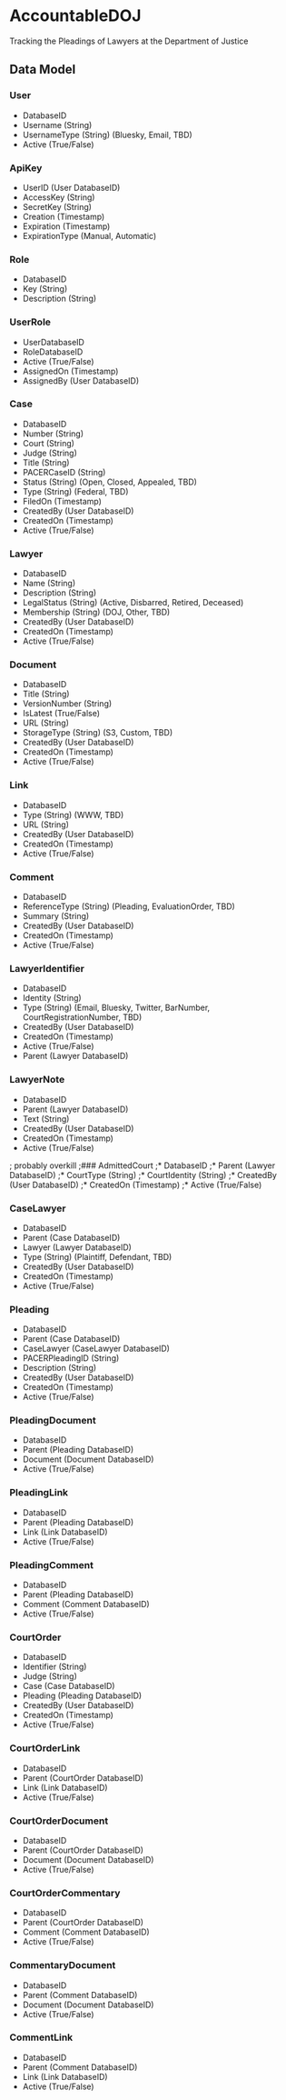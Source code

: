 # AccountableDOJ
Tracking the Pleadings of Lawyers at the Department of Justice

## Data Model

### User
* DatabaseID
* Username (String)
* UsernameType (String) (Bluesky, Email, TBD)
* Active (True/False)

### ApiKey
* UserID (User DatabaseID)
* AccessKey (String)
* SecretKey (String)
* Creation (Timestamp)
* Expiration (Timestamp)
* ExpirationType (Manual, Automatic)

### Role
* DatabaseID
* Key (String)
* Description (String)

### UserRole
* UserDatabaseID
* RoleDatabaseID
* Active (True/False)
* AssignedOn (Timestamp)
* AssignedBy (User DatabaseID)

### Case
* DatabaseID
* Number (String)
* Court (String)
* Judge (String)
* Title (String)
* PACERCaseID (String)
* Status (String) (Open, Closed, Appealed, TBD)
* Type (String) (Federal, TBD)
* FiledOn (Timestamp)
* CreatedBy (User DatabaseID)
* CreatedOn (Timestamp)
* Active (True/False)



### Lawyer
* DatabaseID
* Name (String)
* Description (String)
* LegalStatus (String) (Active, Disbarred, Retired, Deceased)
* Membership (String) (DOJ, Other, TBD)
* CreatedBy (User DatabaseID)
* CreatedOn (Timestamp)
* Active (True/False)

### Document
* DatabaseID
* Title (String)
* VersionNumber (String)
* IsLatest (True/False)
* URL (String)
* StorageType (String) (S3, Custom, TBD)
* CreatedBy (User DatabaseID)
* CreatedOn (Timestamp)
* Active (True/False)

### Link
* DatabaseID
* Type (String) (WWW, TBD)
* URL (String)
* CreatedBy (User DatabaseID)
* CreatedOn (Timestamp)
* Active (True/False)

### Comment
* DatabaseID
* ReferenceType (String) (Pleading, EvaluationOrder, TBD)
* Summary (String)
* CreatedBy (User DatabaseID)
* CreatedOn (Timestamp)
* Active (True/False)





### LawyerIdentifier
* DatabaseID
* Identity (String)
* Type (String) (Email, Bluesky, Twitter, BarNumber, CourtRegistrationNumber, TBD)
* CreatedBy (User DatabaseID)
* CreatedOn (Timestamp)
* Active (True/False)
* Parent (Lawyer DatabaseID)

### LawyerNote
* DatabaseID
* Parent (Lawyer DatabaseID)
* Text (String)
* CreatedBy (User DatabaseID)
* CreatedOn (Timestamp)
* Active (True/False)

; probably overkill
;### AdmittedCourt
;* DatabaseID
;* Parent (Lawyer DatabaseID)
;* CourtType (String)
;* CourtIdentity (String)
;* CreatedBy (User DatabaseID)
;* CreatedOn (Timestamp)
;* Active (True/False)

### CaseLawyer
* DatabaseID
* Parent (Case DatabaseID)
* Lawyer (Lawyer DatabaseID)
* Type (String) (Plaintiff, Defendant, TBD)
* CreatedBy (User DatabaseID)
* CreatedOn (Timestamp)
* Active (True/False)


### Pleading
* DatabaseID
* Parent (Case DatabaseID)
* CaseLawyer (CaseLawyer DatabaseID)
* PACERPleadingID (String)
* Description (String)
* CreatedBy (User DatabaseID)
* CreatedOn (Timestamp)
* Active (True/False)

### PleadingDocument
* DatabaseID
* Parent (Pleading DatabaseID)
* Document (Document DatabaseID)
* Active (True/False)

### PleadingLink
* DatabaseID
* Parent (Pleading DatabaseID)
* Link (Link DatabaseID)
* Active (True/False)

### PleadingComment
* DatabaseID
* Parent (Pleading DatabaseID)
* Comment (Comment DatabaseID)
* Active (True/False)

### CourtOrder
* DatabaseID
* Identifier (String)
* Judge (String)
* Case (Case DatabaseID)
* Pleading (Pleading DatabaseID)
* CreatedBy (User DatabaseID)
* CreatedOn (Timestamp)
* Active (True/False)

### CourtOrderLink
* DatabaseID
* Parent (CourtOrder DatabaseID)
* Link (Link DatabaseID)
* Active (True/False)

### CourtOrderDocument
* DatabaseID
* Parent (CourtOrder DatabaseID)
* Document (Document DatabaseID)
* Active (True/False)

### CourtOrderCommentary
* DatabaseID
* Parent (CourtOrder DatabaseID)
* Comment (Comment DatabaseID)
* Active (True/False)


### CommentaryDocument
* DatabaseID
* Parent (Comment DatabaseID)
* Document (Document DatabaseID)
* Active (True/False)


### CommentLink
* DatabaseID
* Parent (Comment DatabaseID)
* Link (Link DatabaseID)
* Active (True/False)


